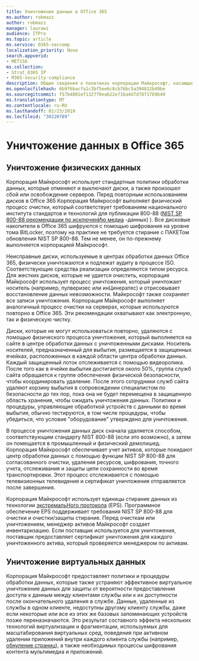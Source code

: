 ```yaml
---
title: Уничтожение данных в Office 365
ms.author: robmazz
author: robmazz
manager: laurawi
audience: ITPro
ms.topic: article
ms.service: O365-seccomp
localization_priority: None
search.appverid:
- MET150
ms.collection:
- Strat_O365_IP
- M365-security-compliance
description: Общие сведения о политиках корпорации Майкрософт, касающихся утилизации, утилизации и уничтожения дисков и серверов Office 365 Datacenter.
ms.openlocfilehash: 6b9f6bacfa1c3bf5ee6c8cb76bc5a394812b49be
ms.sourcegitcommit: f57b4001ef1327f0ea622e716a4d7d78f1769b49
ms.translationtype: MT
ms.contentlocale: ru-RU
ms.lasthandoff: 02/23/2019
ms.locfileid: "30220789"
---
```

# <a name="office-365-data-destruction"></a>Уничтожение данных в Office 365

## <a name="physical-data-destruction"></a>Уничтожение физических данных

Корпорация Майкрософт использует стандартные политики обработки данных, которые отменяют и выключают диски, а также произошел сбой или освобождение серверов. Перед повторным использованием дисков в Office 365 Корпорация Майкрософт выполняет физический процесс очистки, который соответствует требованиям национального института стандартов и технологий для публикации 800-88 ([NIST SP 800-88 рекомендации по исключенИю медиа](http://nvlpubs.nist.gov/nistpubs/SpecialPublications/NIST.SP.800-88r1.pdf) -данных) ). Все дисковые накопители в Office 365 шифруются с помощью шифрования на уровне тома BitLocker, поэтому на практике не требуется стирание с ПАКЕТом обновления NIST SP 800-88. Тем не менее, он по-прежнему выполняется корпорацией Майкрософт.

Неисправные диски, используемые в центрах обработки данных Office 365, физически уничтожаются и подлежат аудиту в процессе ISO. Соответствующие средства реализации определяются типом ресурса. Для жестких дисков, которые не удается очистить, корпорация Майкрософт использует процесс уничтожения, который уничтожает носитель (например, пулверизес или инЦинератес) и отрисовывает восстановление данных невозможности. Майкрософт также сохраняет все записи уничтожения. Корпорация Майкрософт выполняет аналогичный процесс очистки на серверах, которые используются повторно в Office 365. Эти рекомендации охватывают как электронную, так и физическую чистку.

Диски, которые не могут использоваться повторно, удаляются с помощью физического процесса уничтожения, который выполняется на сайте в центре обработки данных с уничтоженными дисками. Носитель носителей, предназначенный для выбытия, размещается в защищенных ячейках, расположенных в каждой области центра обработки данных. Каждый защищенный лоток отслеживается с помощью видеоролика. После того как в ячейке выбытия достигается около 50%, группа служб сайта обращается к группе обеспечения физической безопасности, чтобы координировать удаление. После этого сотрудники служб сайта удаляют корзину выбытия в сопровождении специалистом по безопасности до тех пор, пока она не будет перемещена в защищенную область хранения, чтобы ожидать уничтожения данных. Политики и процедуры, управляющие обработкой устройств с данными во время выбытия, обычно тестируются, в том числе процедуры, чтобы убедиться, что условие "оборудование" утверждено для уничтожения.

В процессе уничтожения данных диск сначала удаляется способом, соответствующим стандарту NIST 800-88 (если это возможно), а затем он помещается в промышленный и физический демолишед. Корпорация Майкрософт обеспечивает учет активов, которые покидают центр обработки данных с помощью функции NIST SP 800-88 для согласованного очистки, удаления ресурсов, шифрования, точного учета, отслеживания и защиты цепи сохранности во время транспортировки. Этот процесс отслеживается с помощью телевизионных телевидения и сертификат уничтожения отправляется после завершения.

Корпорация Майкрософт использует единицы стирание данных из технологии [экстремальНого протокола](http://www.enterprisedataerasure.com/) (EPS). Программное обеспечение EPS поддерживает требования NIST SP 800-88 для очистки и очистки/защиты стирание. Перед очисткам или уничтожением, менеджер активов Майкрософт создает инвентаризацию. Если поставщик используется для уничтожения, поставщик предоставляет сертификат уничтожения для каждого уничтоженного актива, который проверяется менеджером по активам.

## <a name="virtual-data-destruction"></a>Уничтожение виртуальных данных

Корпорация Майкрософт предоставляет политики и процедуры обработки данных, которые также устраняют эффективное виртуальное уничтожение данных для защиты от вероятности предоставления доступа к данным между клиентами службы или к их доступности после окончательного удаления в службе. Данные, удаленные из службы в одном клиенте, недоступны другому клиенту службы, даже если некоторые или все из этих же базовых запоминающих устройств позже переназначаются. Это результат составного эффекта нескольких технологий виртуализации и фрагментации, используемых для масштабирования виртуальных сред, поведения при активном удалении приложений внутри каждого клиента службы (например, [обнуление страниц](https://docs.microsoft.com/office365/securitycompliance/office-365-exchange-online-data-deletion#page-zeroing)), а также необходимых процессы шифрования контента мультимедиа и приложений.